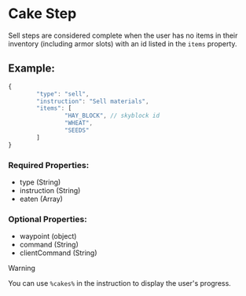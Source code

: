 # Cake Step
Sell steps are considered complete when the user has no items in their inventory (including armor slots) with an id listed in the ``items`` property.

## Example:
```js
{
        "type": "sell",
        "instruction": "Sell materials",
        "items": [
                "HAY_BLOCK", // skyblock id
                "WHEAT",
                "SEEDS"
        ]
}
```
### Required Properties:
- type (String)
- instruction (String)
- eaten (Array)

### Optional Properties:
- waypoint (object)
- command (String)
- clientCommand (String)

> [!WARNING]
> You can use ``%cakes%`` in the instruction to display the user's progress.
